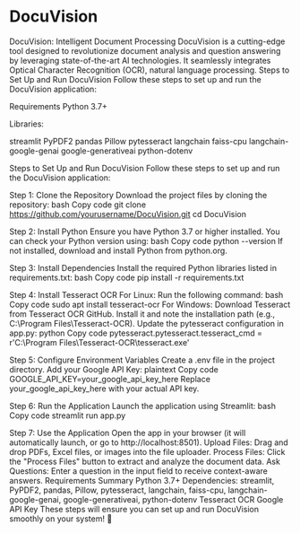 # DocuVision
 DocuVision: Intelligent Document Processing DocuVision is a cutting-edge tool designed to revolutionize document analysis and question answering by leveraging state-of-the-art AI technologies. It seamlessly integrates Optical Character Recognition (OCR), natural language processing.
Steps to Set Up and Run DocuVision
Follow these steps to set up and run the DocuVision application:



Requirements
Python 3.7+

Libraries:

streamlit
PyPDF2
pandas
Pillow
pytesseract
langchain
faiss-cpu
langchain-google-genai
google-generativeai
python-dotenv

Steps to Set Up and Run DocuVision
Follow these steps to set up and run the DocuVision application:

Step 1: Clone the Repository
Download the project files by cloning the repository:
bash
Copy code
git clone https://github.com/yourusername/DocuVision.git
cd DocuVision

Step 2: Install Python
Ensure you have Python 3.7 or higher installed. You can check your Python version using:
bash
Copy code
python --version
If not installed, download and install Python from python.org.

Step 3: Install Dependencies
Install the required Python libraries listed in requirements.txt:
bash
Copy code
pip install -r requirements.txt

Step 4: Install Tesseract OCR
For Linux:
Run the following command:
bash
Copy code
sudo apt install tesseract-ocr
For Windows:
Download Tesseract from Tesseract OCR GitHub.
Install it and note the installation path (e.g., C:\Program Files\Tesseract-OCR).
Update the pytesseract configuration in app.py:
python
Copy code
pytesseract.pytesseract.tesseract_cmd = r'C:\Program Files\Tesseract-OCR\tesseract.exe'

Step 5: Configure Environment Variables
Create a .env file in the project directory.
Add your Google API Key:
plaintext
Copy code
GOOGLE_API_KEY=your_google_api_key_here
Replace your_google_api_key_here with your actual API key.

Step 6: Run the Application
Launch the application using Streamlit:
bash
Copy code
streamlit run app.py

Step 7: Use the Application
Open the app in your browser (it will automatically launch, or go to http://localhost:8501).
Upload Files: Drag and drop PDFs, Excel files, or images into the file uploader.
Process Files: Click the "Process Files" button to extract and analyze the document data.
Ask Questions: Enter a question in the input field to receive context-aware answers.
Requirements Summary
Python 3.7+
Dependencies:
streamlit, PyPDF2, pandas, Pillow, pytesseract, langchain, faiss-cpu, langchain-google-genai, google-generativeai, python-dotenv
Tesseract OCR
Google API Key
These steps will ensure you can set up and run DocuVision smoothly on your system! 🚀
